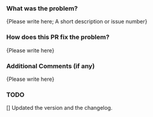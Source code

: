 ### What was the problem?

{Please write here; A short description or issue number}

### How does this PR fix the problem?

{Please write here}

### Additional Comments (if any)

{Please write here}

### TODO
[] Updated the version and the changelog.